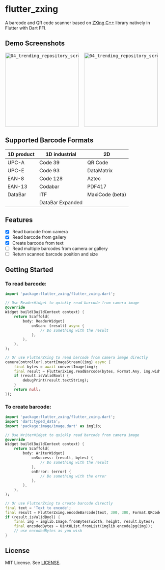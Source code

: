 # flutter_zxing

A barcode and QR code scanner based on [ZXing C++](https://github.com/nu-book/zxing-cpp) library natively in Flutter with Dart FFI.

## Demo Screenshots
<pre>
<img alt="04_trending_repository_screen" src="https://user-images.githubusercontent.com/11523360/167903986-dc69efca-4520-4494-9298-24ea7b3da941.jpg" width="240">&nbsp; <img alt="04_trending_repository_screen" src="https://user-images.githubusercontent.com/11523360/167904002-114d9844-964d-4b84-9ea0-8185ed1d2bb8.jpg" width="240">&nbsp; <img alt="04_trending_repository_screen" src="https://user-images.githubusercontent.com/11523360/167904024-809aa434-c0f5-4069-a223-da78fe48d671.jpg" width="240">&nbsp; 
</pre>

## Supported Barcode Formats

| 1D product | 1D industrial     | 2D
| ---------- | ----------------- | --------------
| UPC-A      | Code 39           | QR Code
| UPC-E      | Code 93           | DataMatrix
| EAN-8      | Code 128          | Aztec
| EAN-13     | Codabar           | PDF417
| DataBar    | ITF               | MaxiCode (beta)
|            | DataBar Expanded  |

## Features
- [x] Read barcode from camera 
- [x] Read barcode from gallery
- [x] Create barcode from text
- [ ] Read multiple barcodes from camera or gallery
- [ ] Return scanned barcode position and size

## Getting Started
### To read barcode:
```dart
import 'package:flutter_zxing/flutter_zxing.dart';

// Use ReaderWidget to quickly read barcode from camera image
@override
Widget build(BuildContext context) {
    return Scaffold(
        body: ReaderWidget(
            onScan: (result) async {
                // Do something with the result
            },
        ),
    ),
);

// Or use FlutterZxing to read barcode from camera image directly
cameraController?.startImageStream((img) async {
    final bytes = await convertImage(img);
    final result = FlutterZxing.readBarcode(bytes, Format.Any, img.width, img.height, 200, 200);
    if (result.isValidBool) {
        debugPrint(result.textString);
    }
    return null;
});
```

### To create barcode:
```dart
import 'package:flutter_zxing/flutter_zxing.dart';
import 'dart:typed_data';
import 'package:image/image.dart' as imglib;

// Use WriterWidget to quickly read barcode from camera image
@override
Widget build(BuildContext context) {
    return Scaffold(
        body: WriterWidget(
            onSuccess: (result, bytes) {
                // Do something with the result
            },
            onError: (error) {
                // Do something with the error
            },
        ),
    ),
);

// Or use FlutterZxing to create barcode directly
final text = 'Text to encode';
final result = FlutterZxing.encodeBarcode(text, 300, 300, Format.QRCode, 10, 0);
if (result.isValidBool) {
    final img = imglib.Image.fromBytes(width, height, result.bytes);
    final encodedBytes = Uint8List.fromList(imglib.encodeJpg(img));
    // use encodedBytes as you wish
}
```

## License

MIT License. See [LICENSE](https://github.com/khoren93/flutter_zxing/blob/master/LICENSE).
